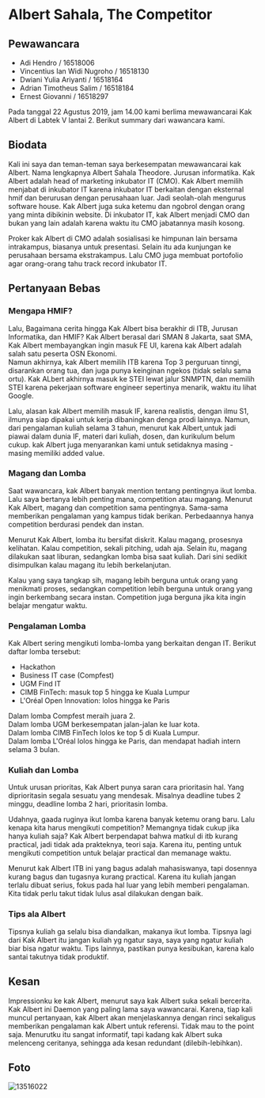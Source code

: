 # Albert Sahala, The Competitor

## Pewawancara
- Adi Hendro / 16518006
- Vincentius Ian Widi Nugroho / 16518130
- Dwiani Yulia Ariyanti / 16518164
- Adrian Timotheus Salim / 16518184
- Ernest Giovanni / 16518297

Pada tanggal 22 Agustus 2019, jam 14.00 kami berlima mewawancarai Kak Albert di Labtek V lantai 2. Berikut summary dari wawancara kami.

## Biodata
Kali ini saya dan teman-teman saya berkesempatan mewawancarai kak Albert. Nama lengkapnya Albert Sahala Theodore.
Jurusan informatika. Kak Albert adalah head of marketing inkubator IT (CMO). Kak Albert memilih menjabat di inkubator IT karena inkubator IT berkaitan dengan
eksternal hmif dan berurusan dengan perusahaan luar. Jadi seolah-olah mengurus software house. Kak Albert juga suka ketemu dan ngobrol dengan
orang yang minta dibikinin website. Di inkubator IT, kak Albert menjadi CMO dan bukan yang lain adalah karena waktu itu CMO jabatannya masih kosong.

Proker kak Albert di CMO adalah sosialisasi ke himpunan lain bersama intrakampus, biasanya untuk presentasi. Selain itu ada kunjungan ke perusahaan bersama
ekstrakampus. Lalu CMO juga membuat portofolio agar orang-orang tahu track record inkubator IT.

## Pertanyaan Bebas
### Mengapa HMIF?
Lalu, Bagaimana cerita hingga Kak Albert bisa berakhir di ITB, Jurusan Informatika, dan HMIF? Kak Albert berasal dari SMAN 8 Jakarta, saat SMA,
Kak Albert membayangkan ingin masuk FE UI, karena kak Albert adalah salah satu peserta OSN Ekonomi.\
Namun akhirnya, kak Albert memilih ITB karena Top 3 perguruan tinngi, disarankan orang tua, dan juga punya keinginan ngekos (tidak selalu sama ortu). 
Kak ALbert akhirnya masuk ke STEI lewat jalur SNMPTN, dan memilih STEI karena pekerjaan software engineer sepertinya menarik, waktu itu lihat Google. 

Lalu, alasan kak Albert memilih masuk IF, karena realistis, dengan ilmu S1, ilmunya siap dipakai untuk kerja dibaningkan denga prodi lainnya. Namun, dari pengalaman kuliah selama
3 tahun, menurut kak Albert,untuk jadi piawai dalam dunia IF, materi dari kuliah, dosen, dan kurikulum belum cukup. kak Albert juga menyarankan
kami untuk setidaknya masing - masing memiliki added value.

### Magang dan Lomba
Saat wawancara, kak Albert banyak mention tentang pentingnya ikut lomba. Lalu saya bertanya lebih penting mana, competition atau magang. Menurut Kak Albert,
magang dan competition sama pentingnya. Sama-sama memberikan pengalaman yang kampus tidak berikan. Perbedaannya hanya competition berdurasi pendek dan instan. 

Menurut Kak Albert, lomba itu bersifat diskrit. Kalau magang, prosesnya kelihatan. Kalau competition, sekali pitching, udah aja. Selain itu, magang dilakukan saat liburan, sedangkan lomba bisa saat kuliah. Dari sini sedikit disimpulkan kalau magang itu lebih berkelanjutan.

Kalau yang saya tangkap sih, magang lebih berguna untuk orang yang menikmati proses, sedangkan competition lebih berguna untuk orang yang ingin berkembang secara instan. 
Competition juga berguna jika kita ingin belajar mengatur waktu. 

### Pengalaman Lomba
Kak Albert sering mengikuti lomba-lomba yang berkaitan dengan IT. Berikut daftar lomba tersebut:
- Hackathon
- Business IT case (Compfest)
- UGM Find IT
- CIMB FinTech: masuk top 5 hingga ke Kuala Lumpur
- L'Oréal Open Innovation: lolos hingga ke Paris

Dalam lomba Compfest meraih juara 2.\
Dalam lomba UGM berkesempatan jalan-jalan ke luar kota.\
Dalam lomba CIMB FinTech lolos ke top 5 di Kuala Lumpur.\
Dalam lomba L'Oréal lolos hingga ke Paris, dan mendapat hadiah intern selama 3 bulan.

### Kuliah dan Lomba
Untuk urusan prioritas, Kak Albert punya saran cara prioritasin hal. Yang diprioritasin segala sesuatu yang mendesak. Misalnya deadline tubes 2 minggu, deadline lomba 2 hari, prioritasin lomba. 

Udahnya, gaada ruginya ikut lomba karena banyak ketemu orang baru. 
Lalu kenapa kita harus mengikuti competition? Memangnya tidak cukup jika hanya kuliah saja? Kak Albert berpendapat bahwa matkul di itb kurang practical,
jadi tidak ada prakteknya, teori saja. Karena itu, penting untuk mengikuti competition untuk belajar practical dan memanage waktu. 

Menurut kak Albert ITB ini yang bagus adalah mahasiswanya, tapi dosennya kurang bagus dan tugasnya kurang practical. Karena itu kuliah jangan terlalu dibuat serius, fokus pada
hal luar yang lebih memberi pengalaman. Kita tidak perlu takut tidak lulus asal dilakukan dengan baik.

### Tips ala Albert
Tipsnya kuliah ga selalu bisa diandalkan, makanya ikut lomba. 
Tipsnya lagi dari Kak Albert itu jangan kuliah yg ngatur saya, saya yang ngatur kuliah biar bisa ngatur waktu. 
Tips lainnya, pastikan punya kesibukan, karena kalo santai takutnya tidak produktif.

## Kesan
Impressionku ke kak Albert, menurut saya kak Albert suka sekali bercerita. Kak Albert ini Daemon yang paling lama saya wawancarai. Karena, tiap kali
muncul pertanyaan, kak Albert akan menjelaskannya dengan rinci sekaligus memberikan pengalaman kak Albert untuk referensi. Tidak mau to the point saja. 
Menurutku itu sangat informatif, tapi kadang kak Albert suka melenceng ceritanya, sehingga ada kesan redundant (dilebih-lebihkan).

## Foto
![13516022](/13516022/16518006-16518130-16518164-16518184-16518297.jpg)

